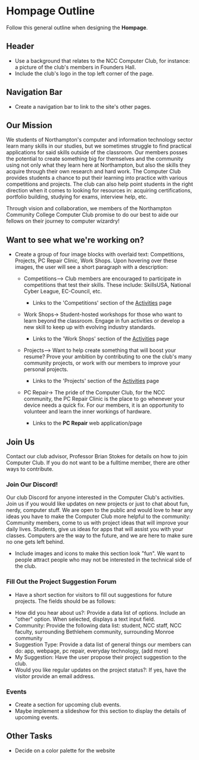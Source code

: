 # Hompage Outline
Follow this general outline when designing the **Hompage**. 

## Header

* Use a background that relates to the NCC Computer Club, for instance: a picture of the club's members in Founders Hall. 
* Include the club's logo in the top left corner of the page.

## Navigation Bar
* Create a navigation bar to link to the site's other pages.

## Our Mission  

We students of Northampton's computer and information technology sector learn many skills in our studies, but we sometimes struggle to find practical applications for said skills outside of the classroom. Our members posses the potential to create something big for themselves and the community using not only what they learn here at Northampton, but also the skills they acquire through their own research and hard work. The Computer Club provides students a chance to put their learning into practice with various competitions and projects. The club can also help point students in the right direction when it comes to looking for resources in: acquiring certifications, portfolio building, studying for exams, interview help, etc.  

Through vision and collaboration, we members of the Northampton Community College Computer Club promise to do our best to aide our fellows on their journey to computer wizardry!

## Want to see what we're working on?

* Create a group of four image blocks with overlaid text: Competitions, Projects, PC Repair Clinic, Work Shops. Upon hovering over these images, the user will see a short paragraph with a description:
  - Competitions–> Club members are encouraged to participate in competitions that test their skills. These include: SkillsUSA, National Cyber League, EC-Council, etc. 
    * Links to the 'Competitions' section of the [Activities](https://github.com/NCC-Computer-Club-Projects/NCC_Computer_Club_Website/blob/main/website_outline/activities.md) page

  - Work Shops-> Student-hosted workshops for those who want to learn beyond the classroom. Engage in fun activities or develop a new skill to keep up with evolving industry standards.
    * Links to the 'Work Shops' section of the [Activities](https://github.com/NCC-Computer-Club-Projects/NCC_Computer_Club_Website/blob/main/website_outline/activities.md) page

  - Projects–> Want to help create something that will boost your resume? Prove your ambition by contributing to one the club's many community projects, or work with our members to improve your personal projects.
    * Links to the 'Projects' section of the [Activities](https://github.com/NCC-Computer-Club-Projects/NCC_Computer_Club_Website/blob/main/website_outline/activities.md) page

  - PC Repair-> The pride of the Computer Club, for the NCC community, the PC Repair Clinic is the place to go whenever your device needs a quick fix. For our members, it is an opportunity to volunteer and learn the inner workings of hardware.
    * Links to the **PC Repair** web application/page

## Join Us 

<!-- This will be a longer section detailing how to join the club. -->

Contact our club advisor, Professor Brian Stokes for details on how to join Computer Club. If you do not want to be a fulltime member, there are other ways to contribute.

### Join Our Discord!
Our club Discord for anyone interested in the Computer Club's activities. Join us if you would like updates on new projects or just to chat about fun, nerdy, computer stuff. We are open to the public and would love to hear any ideas you have to make the Computer Club more helpful to the community: Community members, come to us with project ideas that will improve your daily lives. Students, give us ideas for apps that will assist you with your classes. Computers are the way to the future, and we are here to make sure no one gets left behind.

* Include images and icons to make this section look "fun". We want to people attract people who may not be interested in the technical side of the club.

### Fill Out the Project Suggestion Forum
* Have a short section for visitors to fill out suggestions for future projects. The fields should be as follows:

- How did you hear about us?: Provide a data list of options. Include an "other" option. When selected, displays a text input field.
- Community: Provide the following data list: student, NCC staff, NCC faculty, surrounding Bethlehem community, surrounding Monroe community
- Suggestion Type: Provide a data list of general things our members can do: app, webpage, pc repair, everyday technology, (add more)
- My Suggestion: Have the user propose their project suggestion to the club.
- Would you like regular updates on the project status?: If yes, have the visitor provide an email address.

### Events
* Create a section for upcoming club events. 
* Maybe implement a slideshow for this section to display the details of upcoming events. 

## Other Tasks 

<!-- Non-element tasks -->

* Decide on a color palette for the website